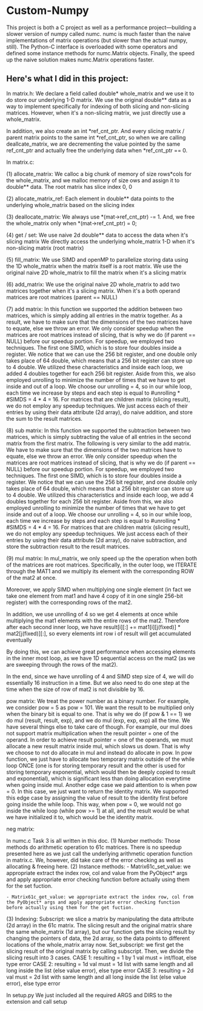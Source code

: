 # Custom-Numpy
This project is both a C project as well as a performance project—building a slower version of numpy called numc. numc is much faster than the naive implementations of matrix operations (but slower than the actual numpy, still). The Python-C interface is overloaded with some operators and defined some instance methods for numc.Matrix objects. Finally, the speed up the naive solution makes numc.Matrix operations faster.

Here's what I did in this project:
-
In matrix.h:
We declare a field called double* whole_matrix and we use it to do store our underlying 1-D matrix. We use the original double** data as a way to implement specifically for indexing of both slicing and non-slicing matrices. However, when it's a non-slicing matrix, we just directly use a whole_matrix.

In addition, we also create an int *ref_cnt_ptr. And every slicing matrix / parent matrix points to the same int *ref_cnt_ptr, so when we are calling deallcate_matrix, we are decrementing the value pointed by the same ref_cnt_ptr and actually free the underlying data when *ref_cnt_ptr == 0.


In matrix.c:

(1) allocate_matrix:
We calloc a big chunk of memory of size rows*cols for the whole_matrix, and we malloc memory of size ows and assign it to double** data. The root matrix has slice index 0, 0

(2) allocate_matrix_ref:
Each element in double** data points to the underlying whole_matrix based on the slicing index 

(3) deallocate_matrix:
We always use *(mat->ref_cnt_ptr) -= 1. And, we free the whole_matrix only when *(mat->ref_cnt_ptr) = 0;

(4) get / set:
We use naive 2d double** data to access the data when it's slicing matrix
We directly access the underlying whole_matrix 1-D when it's non-slicing matrix (root matrix)

(5) fill_matrix:
We use SIMD and openMP to parallelize storing data using the 1D whole_matrix when the matrix itself is a root matrix. We use the original naive 2D whole_matrix to fill the matrix when it's a slicing matrix

(6) add_matrix:
We use the original naive 2D whole_matrix to add two matrices together when it's a slicing matrix. When it's a both operand matrices are root matrices (parent == NULL)


(7) add matrix:
In this function we supported the addition between two matrices, which is simply adding all entries in the matrix together. As a result, we have to make sure that the dimensions of the two matrices have to equate, else we throw an error. We only consider speedup when the matrices are root matrices instead of slicing, that is why we do (if parent == NULL) before our speedup portion. For speedup, we employed two techniques. The first one SIMD, which is to store four doubles inside a register. We notice that we can use the 256 bit register, and one double only takes place of 64 double, which means that a 256 bit register can store up to 4 double. We utilized these characteristics and inside each loop, we added 4 doubles together for each 256 bit register. Aside from this, we also employed unrolling to minimize the number of times that we have to get inside and out of a loop. We choose our unrolling = 4, so in our while loop, each time we increase by steps and each step is equal to #unrolling * #SIMDS = 4 * 4 = 16. For matrices that are children matrix (slicing result), we do not employ any speedup techniques. We just access each of their entries by using their data attribute (2d array), do naive addition, and store the sum to the result matrices. 

(8) sub matrix:
In this function we supported the subtraction between two matrices, which is simply subtracting the value of all entries in the second matrix from the first matrix. The following is very similar to the add matrix. We have to make sure that the dimensions of the two matrices have to equate, else we throw an error. We only consider speedup when the matrices are root matrices instead of slicing, that is why we do (if parent == NULL) before our speedup portion. For speedup, we employed two techniques. The first one SIMD, which is to store four doubles inside a register. We notice that we can use the 256 bit register, and one double only takes place of 64 double, which means that a 256 bit register can store up to 4 double. We utilized this characteristics and inside each loop, we add 4 doubles together for each 256 bit register. Aside from this, we also employed unrolling to minimize the number of times that we have to get inside and out of a loop. We choose our unrolling = 4, so in our while loop, each time we increase by steps and each step is equal to #unrolling * #SIMDS = 4 * 4 = 16. For matrices that are children matrix (slicing result), we do not employ any speedup techniques. We just access each of their entries by using their data attribute (2d array), do naive subtraction, and store the subtraction result to the result matrices. 

(9) mul matrix:
In mul_matrix, we only speed up the the operation when both of the matrices are root matrices.
Specifically, in the outer loop, we ITERATE through the MAT1 and we multiply its element with  the corresponding ROW of the mat2 at once.

Moreover, we apply SIMD when multiplying one single element (in fact we take one element from mat1 and have 4 copy of it in one single 256-bit register) with the corresponding rows of the mat2.

In addition, we use unrolling of 4 so we get 4 elements at once while multiplying the mat1 elements with the entire rows of the mat2. Therefore after each second inner loop, we have 
result[i][:] += mat1[i][j(fixed)] * mat2[j(fixed)][:], so every elements int row i of result will get accumulated eventually  

By doing this, we can achieve great performance when accessing elements in the inner most loop, as we have 1D sequential access on the mat2 (as we are sweeping through the rows of the mat2).

In the end, since we have unrolling of 4 and SIMD step size of 4, we will do essentially 16 instruction in a time. But we also need to do one step at the time when the size of row of mat2 is not divisible by 16.

pow matrix:
We treat the power number as a binary number. For example, we consider pow = 5 as pow = 101. We want the result to be multiplied only when the binary bit is equal to one. That is why we do (if pow & 1 == 1) we do mul (result, result, exp), and we do mul (exp, exp, exp) all the time. 
We have several things else to take care of though. For example, our mul does not support matrix multiplication when the result pointer = one of the operand. In order to achieve result pointer = one of the operands, we must allocate a new result matrix inside mul, which slows us down. That is why we choose to not do allocate in mul and instead do allocate in pow. In pow function, we just have to allocate two temporary matrix outside of the while loop ONCE (one is for storing temporary result and the other is used for storing temporary exponential, which would then be deeply copied to result and exponential), which is significant less than doing allocation everytime when going inside mul. Another edge case we paid attention to is when pow = 0. In this case, we just want to return the identity matrix. We supported this edge case by assigning the value of result to the identity first before going inside the while loop. This way, when pow = 0, we would not go inside the while loop (while pow >= 1) at all, and the result would be what we have initialized it to, which would be the identity matrix. 

neg matrix:


In numc.c
Task 3 is all written in this doc.
(1) Number methods:
Those methods do arithmetic operation to 61c matrices. There is no speedup presented here as we just call the underlying arithmetic operation function in matrix.c. We, however, did take care of the error checking as well as allocating & freeing here.
(2) Instance methods:
    - Matrix61c_set_value: we appropriate extract the index row, col and value from the PyObject* args and apply appropriate error checking function before actually using them for the set fuction.

    - Matrix61c_get_value: we appropriate extract the index row, col from the PyObject* args and apply appropriate error checking function before actually using them for the get fuction.
    


(3) Indexing:
Subscript: we slice a matrix by manipulating the data attribute (2d array) in the 61c matrix. The slicing result and the original matrix share the same whole_matrix (1d array), but our function gets the slicing result by changing the pointers of data, the 2d array, so the data points to different locations of the whole_matrix array now.
Set_subscript: we first get the slicing result of the original matrix by calling subscript. Then, we divide the slicing result into 3 cases. 
CASE 1: resulting = 1 by 1
val must = int/float, else type error
CASE 2: resulting = 1d 
val must = 1d list with same length and all long inside the list (else value error), else type error
CASE 3: resulting = 2d
val must = 2d list with same length and all long inside the list (else value error), else type error

In setup.py
We just included all the required ARGS and DIRS to the extension and call setup
